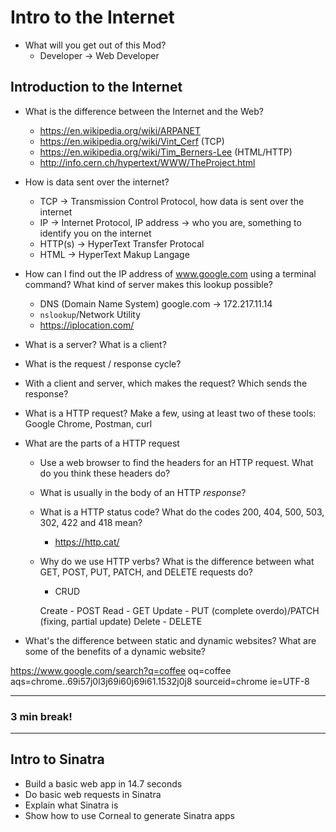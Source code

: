 Intro to the Internet
===

* What will you get out of this Mod?
  * Developer -> Web Developer














## Introduction to the Internet

* What is the difference between the Internet and the Web?
  * https://en.wikipedia.org/wiki/ARPANET
  * https://en.wikipedia.org/wiki/Vint_Cerf (TCP)
  * https://en.wikipedia.org/wiki/Tim_Berners-Lee (HTML/HTTP)
  * http://info.cern.ch/hypertext/WWW/TheProject.html











* How is data sent over the internet?
  * TCP -> Transmission Control Protocol, how data is sent over the internet
  * IP -> Internet Protocol, IP address -> who you are, something to identify you on the internet
  * HTTP(s) -> HyperText Transfer Protocal
  * HTML -> HyperText Makup Langage










* How can I find out the IP address of www.google.com using a terminal command? What kind of server makes this lookup possible?
  * DNS (Domain Name System)
    google.com -> 172.217.11.14
  * `nslookup`/Network Utility
  * https://iplocation.com/










* What is a server? What is a client?


* What is the request / response cycle?





* With a client and server, which makes the request? Which sends the response?









* What is a HTTP request? Make a few, using at least two of these tools: Google Chrome, Postman, curl









* What are the parts of a HTTP request
  * Use a web browser to find the headers for an HTTP request. What do you think these headers do?
  * What is usually in the body of an HTTP _response_?
  * What is a HTTP status code? What do the codes 200, 404, 500, 503, 302, 422 and 418 mean?
    * https://http.cat/
  * Why do we use HTTP verbs? What is the difference between what GET, POST, PUT, PATCH, and DELETE requests do?
    - CRUD

    Create - POST
    Read - GET
    Update - PUT (complete overdo)/PATCH (fixing, partial update)
    Delete - DELETE










* What's the difference between static and dynamic websites? What are some of the benefits of a dynamic website?

https://www.google.com/search?q=coffee
oq=coffee
aqs=chrome..69i57j0l3j69i60j69i61.1532j0j8
sourceid=chrome
ie=UTF-8



















----
### 3 min break!
----

## Intro to Sinatra
* Build a basic web app in 14.7 seconds
* Do basic web requests in Sinatra
* Explain what Sinatra is
* Show how to use Corneal to generate Sinatra apps
